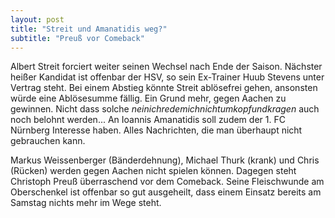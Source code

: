 ```yaml
---
layout: post
title: "Streit und Amanatidis weg?"
subtitle: "Preuß vor Comeback"
---
```


Albert Streit forciert weiter seinen Wechsel nach Ende der Saison. Nächster heißer Kandidat ist offenbar der HSV, so sein Ex-Trainer Huub Stevens unter Vertrag steht. Bei einem Abstieg könnte Streit ablösefrei gehen, ansonsten würde eine Ablösesumme fällig. Ein Grund mehr, gegen Aachen zu gewinnen. Nicht dass solche *neinichredemichnichtumkopfundkragen* auch noch belohnt werden... An Ioannis Amanatidis soll zudem der 1. FC Nürnberg Interesse haben. Alles Nachrichten, die man überhaupt nicht gebrauchen kann.

Markus Weissenberger (Bänderdehnung), Michael Thurk (krank) und Chris (Rücken) werden gegen Aachen nicht spielen können. Dagegen steht Christoph Preuß überraschend vor dem Comeback. Seine Fleischwunde am Oberschenkel ist offenbar so gut ausgeheilt, dass einem Einsatz bereits am Samstag nichts mehr im Wege steht.
